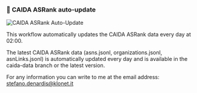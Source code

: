 ### 🔄 CAIDA ASRank auto-update

![CAIDA ASRank Auto-Update](https://github.com/klonetit/caida-asrank/actions/workflows/caida-asrank.yml/badge.svg)

This workflow automatically updates the CAIDA ASRank data every day at 02:00.

The latest CAIDA ASRank data (asns.jsonl, organizations.jsonl, asnLinks.jsonl) is automatically updated every day and is available in the caida-data branch or the latest version.

For any information you can write to me at the email address: stefano.denardis@klonet.it

